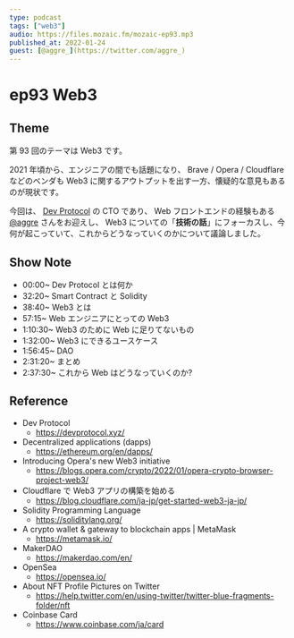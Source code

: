 ```yaml
---
type: podcast
tags: ["web3"]
audio: https://files.mozaic.fm/mozaic-ep93.mp3
published_at: 2022-01-24
guest: [@aggre_](https://twitter.com/aggre_)
---
```


# ep93 Web3

## Theme

第 93 回のテーマは Web3 です。

2021 年頃から、エンジニアの間でも話題になり、 Brave / Opera / Cloudflare などのベンダも Web3 に関するアウトプットを出す一方、懐疑的な意見もあるのが現状です。

今回は、 [Dev Protocol](https://devprotocol.xyz/) の CTO であり、 Web フロントエンドの経験もある [@aggre](https://twitter.com/aggre_) さんをお迎えし、 Web3 についての「**技術の話**」にフォーカスし、今何が起こっていて、これからどうなっていくのかについて議論しました。

## Show Note

- 00:00~ Dev Protocol とは何か
- 32:20~ Smart Contract と Solidity
- 38:40~ Web3 とは
- 57:15~ Web エンジニアにとっての Web3
- 1:10:30~ Web3 のために Web に足りてないもの
- 1:32:00~ Web3 にできるユースケース
- 1:56:45~ DAO
- 2:31:20~ まとめ
- 2:37:30~ これから Web はどうなっていくのか?

## Reference

- Dev Protocol
  - https://devprotocol.xyz/
- Decentralized applications (dapps)
  - https://ethereum.org/en/dapps/
- Introducing Opera's new Web3 initiative
  - https://blogs.opera.com/crypto/2022/01/opera-crypto-browser-project-web3/
- Cloudflare で Web3 アプリの構築を始める
  - https://blog.cloudflare.com/ja-jp/get-started-web3-ja-jp/
- Solidity Programming Language
  - https://soliditylang.org/
- A crypto wallet & gateway to blockchain apps | MetaMask
  - https://metamask.io/
- MakerDAO
  - https://makerdao.com/en/
- OpenSea
  - https://opensea.io/
- About NFT Profile Pictures on Twitter
  - https://help.twitter.com/en/using-twitter/twitter-blue-fragments-folder/nft
- Coinbase Card
  - https://www.coinbase.com/ja/card

